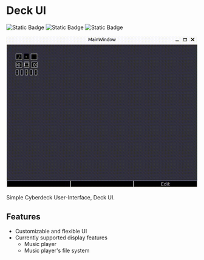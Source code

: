 # Deck UI

![Static Badge](https://img.shields.io/badge/Qt-v6.6.1-green)
![Static Badge](https://img.shields.io/badge/C%2B%2B-v17-blue)
![Static Badge](https://img.shields.io/badge/Linux-orange)

![Demo GIF](./demo.gif)

Simple Cyberdeck User-Interface, Deck UI.


## Features

- Customizable and flexible UI
- Currently supported display features
    - Music player
    - Music player's file system
